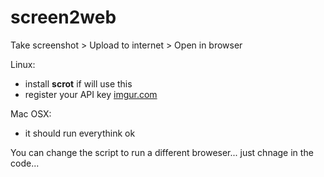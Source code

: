 screen2web
==========

Take screenshot &gt; Upload to internet &gt; Open in browser

Linux:
- install <b>scrot</b> if will use this
- register your API key <a href="http://imgur.com/register/api_anon">imgur.com</a>

Mac OSX:
- it should run everythink ok


You can change the script to run a different broweser... just chnage in the code...
